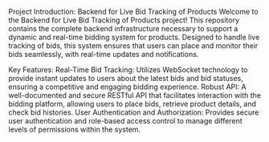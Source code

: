 Project Introduction: Backend for Live Bid Tracking of Products
Welcome to the Backend for Live Bid Tracking of Products project! This repository contains the complete backend infrastructure necessary to support a dynamic and real-time bidding system for products. Designed to handle live tracking of bids, this system ensures that users can place and monitor their bids seamlessly, with real-time updates and notifications.

Key Features:
Real-Time Bid Tracking: Utilizes WebSocket technology to provide instant updates to users about the latest bids and bid statuses, ensuring a competitive and engaging bidding experience.
Robust API: A well-documented and secure RESTful API that facilitates interaction with the bidding platform, allowing users to place bids, retrieve product details, and check bid histories.
User Authentication and Authorization: Provides secure user authentication and role-based access control to manage different levels of permissions within the system.
